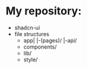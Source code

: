 # My repository:

- shadcn-ui
- file structures
  - app|
       |-(pages)/
       |-api/
  - components/
  - lib/
  - style/